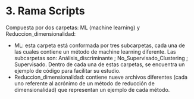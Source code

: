 # 3. Rama Scripts
Compuesta por dos carpetas: ML (machine learning) y Reduccion_dimensionalidad:
- ML: esta carpeta está conformada por tres subcarpetas, cada una de las cuales contiene un método de machine learning diferente. Las subcarpetas son: Análisis_discriminante ; No_Supervisado_Clustering ; Supervisado. Dentro de cada una de estas carpetas, se encuentra un ejemplo de código para facilitar su estudio.
- Reduccion_dimensionalidad: contiene nueve archivos diferentes (cada uno referente al acrónimo de un método de reducción de dimensionalidad) que representan un ejemplo de cada método.
